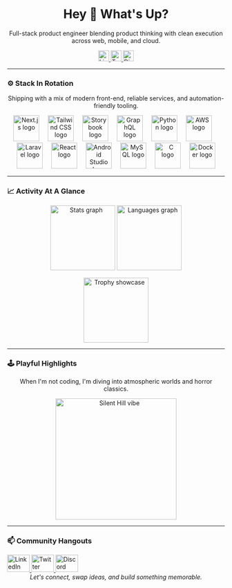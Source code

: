 <h1 align="center">Hey 👋 What's Up?</h1>
<p align="center">Full-stack product engineer blending product thinking with clean execution across web, mobile, and cloud.</p>

<div align="center">
  <a href="https://www.linkedin.com/in/morganLosto" target="_blank">
    <img src="https://img.shields.io/static/v1?message=LinkedIn&logo=linkedin&label=&color=0077B5&logoColor=white&labelColor=&style=for-the-badge" height="25" alt="LinkedIn badge" />
  </a>
  <a href="https://twitter.com/morganLosto" target="_blank">
    <img src="https://img.shields.io/static/v1?message=Twitter&logo=twitter&label=&color=1DA1F2&logoColor=white&labelColor=&style=for-the-badge" height="25" alt="Twitter badge" />
  </a>
  <a href="https://discordapp.com/users/morganLosto" target="_blank">
    <img src="https://img.shields.io/static/v1?message=Discord&logo=discord&label=&color=7289DA&logoColor=white&labelColor=&style=for-the-badge" height="25" alt="Discord badge" />
  </a>
</div>

---

### ⚙️ Stack In Rotation

<p align="center">Shipping with a mix of modern front-end, reliable services, and automation-friendly tooling.</p>

<div align="center">
  <img src="https://skillicons.dev/icons?i=nextjs" height="60" alt="Next.js logo" />
  <img width="12" />
  <img src="https://skillicons.dev/icons?i=tailwind" height="60" alt="Tailwind CSS logo" />
  <img width="12" />
  <img src="https://cdn.jsdelivr.net/gh/devicons/devicon/icons/storybook/storybook-original.svg" height="60" alt="Storybook logo" />
  <img width="12" />
  <img src="https://skillicons.dev/icons?i=graphql" height="60" alt="GraphQL logo" />
  <img width="12" />
  <img src="https://skillicons.dev/icons?i=py" height="60" alt="Python logo" />
  <img width="12" />
  <img src="https://skillicons.dev/icons?i=aws" height="60" alt="AWS logo" />
  <img width="12" />
  <img src="https://cdn.jsdelivr.net/gh/devicons/devicon/icons/laravel/laravel-original.svg" height="60" alt="Laravel logo" />
  <img width="12" />
  <img src="https://cdn.jsdelivr.net/gh/devicons/devicon/icons/react/react-original.svg" height="60" alt="React logo" />
  <img width="12" />
  <img src="https://cdn.jsdelivr.net/gh/devicons/devicon/icons/androidstudio/androidstudio-original.svg" height="60" alt="Android Studio logo" />
  <img width="12" />
  <img src="https://cdn.jsdelivr.net/gh/devicons/devicon/icons/mysql/mysql-original.svg" height="60" alt="MySQL logo" />
  <img width="12" />
  <img src="https://cdn.jsdelivr.net/gh/devicons/devicon/icons/c/c-original.svg" height="60" alt="C logo" />
  <img width="12" />
  <img src="https://cdn.jsdelivr.net/gh/devicons/devicon/icons/docker/docker-original.svg" height="60" alt="Docker logo" />
</div>

---

### 📈 Activity At A Glance

<p align="center">
  <img src="https://github-readme-stats.vercel.app/api?username=morganLosto&hide_title=false&hide_rank=false&show_icons=true&include_all_commits=true&count_private=true&disable_animations=false&theme=tokyonight&locale=en&hide_border=true" height="150" alt="Stats graph" />
  <img src="https://github-readme-stats.vercel.app/api/top-langs?username=morganLosto&locale=en&hide_title=false&layout=compact&card_width=320&langs_count=5&theme=tokyonight&hide_border=true" height="150" alt="Languages graph" />
</p>

<p align="center">
  <img src="https://github-profile-trophy.vercel.app?username=morganLosto&theme=tokyonight&column=-1&row=1&margin-w=8&margin-h=8&no-bg=false&no-frame=true" height="150" alt="Trophy showcase" />
</p>

---

### 🕹️ Playful Highlights

<p align="center">When I'm not coding, I'm diving into atmospheric worlds and horror classics.</p>

<div align="center">
  <img src="https://raw.githubusercontent.com/morganLosto/morganLosto/main/assets/silent-hill-oval.gif" alt="Silent Hill vibe" width="280" loading="lazy" />
</div>

---

### 📫 Community Hangouts

<div align="left">
  <a href="https://www.linkedin.com/in/morganLosto" target="_blank">
    <img src="https://raw.githubusercontent.com/maurodesouza/profile-readme-generator/master/src/assets/icons/social/linkedin/default.svg" width="52" height="40" alt="LinkedIn" />
  </a>
  <a href="https://twitter.com/morganLosto" target="_blank">
    <img src="https://raw.githubusercontent.com/maurodesouza/profile-readme-generator/master/src/assets/icons/social/twitter/default.svg" width="52" height="40" alt="Twitter" />
  </a>
  <a href="https://discordapp.com/users/morganLosto" target="_blank">
    <img src="https://raw.githubusercontent.com/maurodesouza/profile-readme-generator/master/src/assets/icons/social/discord/default.svg" width="52" height="40" alt="Discord" />
  </a>
</div>

<div align="center">
  <em>Let's connect, swap ideas, and build something memorable.</em>
</div>

